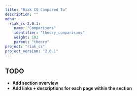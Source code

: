 ```yaml
---
title: "Riak CS Compared To"
description: ""
menu:
  riak_cs-2.0.1:
    name: "Comparisons"
    identifier: "theory_comparisons"
    weight: 103
    parent: "theory"
project: "riak_cs"
project_version: "2.0.1"
---
```


## TODO

- **Add section overview**
- **Add links + descriptions for each page within the section**
